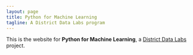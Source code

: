 ```yaml
---
layout: page
title: Python for Machine Learning
tagline: A District Data Labs program
---
```


This is the website for __Python for Machine Learning__, a [District Data Labs](http://www.districtdatalabs.com) project.



